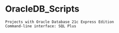 # OracleDB_Scripts
 
    Projects with Oracle Database 21c Express Edition 
    Command-line interface: SQL Plus
